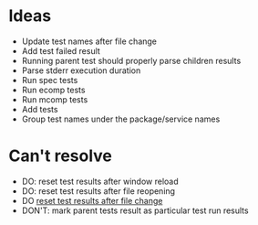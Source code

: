 # Ideas

- Update test names after file change
- Add test failed result
- Running parent test should properly parse children results
- Parse stderr execution duration
- Run spec tests
- Run ecomp tests
- Run mcomp tests
- Add tests
- Group test names under the package/service names

# Can't resolve

- DO: reset test results after window reload
- DO: reset test results after file reopening
- DO [reset test results after file change](https://code.visualstudio.com/api/extension-guides/testing#publishonly-controllers)
- DON'T: mark parent tests result as particular test run results
